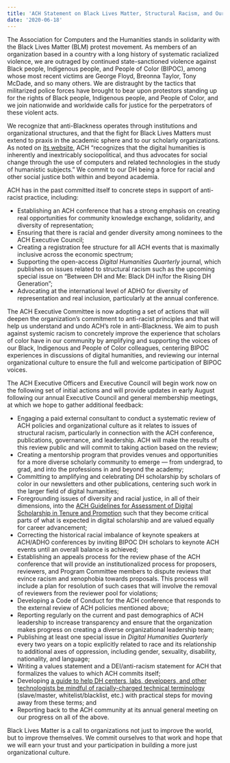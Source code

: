 ```yaml
---
title: 'ACH Statement on Black Lives Matter, Structural Racism, and Our Organization'
date: '2020-06-18'
---
```

The Association for Computers and the Humanities stands in solidarity with the Black Lives Matter (BLM) protest movement. As members of an organization based in a country with a long history of systematic racialized violence, we are outraged by continued state-sanctioned violence against Black people, Indigenous people, and People of Color (BIPOC), among whose most recent victims are George Floyd, Breonna Taylor, Tony McDade, and so many others. We are distraught by the tactics that militarized police forces have brought to bear upon protestors standing up for the rights of Black people, Indigenous people, and People of Color, and we join nationwide and worldwide calls for justice for the perpetrators of these violent acts.

We recognize that anti-Blackness operates through institutions and organizational structures, and that the fight for Black Lives Matters must extend to praxis in the academic sphere and to our scholarly organizations. As noted on [its website](https://ach.org/about/), ACH “recognizes that the digital humanities is inherently and inextricably sociopolitical, and thus advocates for social change through the use of computers and related technologies in the study of humanistic subjects.” We commit to our DH being a force for racial and other social justice both within and beyond academia.

ACH has in the past committed itself to concrete steps in support of anti-racist practice, including:

- Establishing an ACH conference that has a strong emphasis on creating real opportunities for community knowledge exchange, solidarity, and diversity of representation;
- Ensuring that there is racial and gender diversity among nominees to the ACH Executive Council;
- Creating a registration fee structure for all ACH events that is maximally inclusive across the economic spectrum;
- Supporting the open-access *Digital Humanities Quarterly* journal, which publishes on issues related to structural racism such as the upcoming special issue on “Between DH and Me: Black DH in/for the Rising DH Generation”;
- Advocating at the international level of ADHO for diversity of representation and real inclusion, particularly at the annual conference.

The ACH Executive Committee is now adopting a set of actions that will deepen the organization’s commitment to anti-racist principles and that will help us understand and undo ACH’s role in anti-Blackness. We aim to push against systemic racism to concretely improve the experience that scholars of color have in our community by amplifying and supporting the voices of our Black, Indigenous and People of Color colleagues, centering BIPOC experiences in discussions of digital humanities, and reviewing our internal organizational culture to ensure the full and welcome participation of BIPOC voices.

The ACH Executive Officers and Executive Council will begin work now on the following set of initial actions and will provide updates in early August following our annual Executive Council and general membership meetings, at which we hope to gather additional feedback:

- Engaging a paid external consultant to conduct a systematic review of ACH policies and organizational culture as it relates to issues of structural racism, particularly in connection with the ACH conference, publications, governance, and leadership. ACH will make the results of this review public and will commit to taking action based on the review;
- Creating a mentorship program that provides venues and opportunities for a more diverse scholarly community to emerge — from undergrad, to grad, and into the professions in and beyond the academy;
- Committing to amplifying and celebrating DH scholarship by scholars of color in our newsletters and other publications, centering such work in the larger field of digital humanities;
- Foregrounding issues of diversity and racial justice, in all of their dimensions, into the [ACH Guidelines for Assessment of Digital Scholarship in Tenure and Promotion](https://ach.org/ach-guidelines-for-assessment-of-digital-scholarship-in-tenure-and-promotion/) such that they become critical parts of what is expected in digital scholarship and are valued equally for career advancement;
- Correcting the historical racial imbalance of keynote speakers at ACH/ADHO conferences by inviting BIPOC DH scholars to keynote ACH events until an overall balance is achieved;
- Establishing an appeals process for the review phase of the ACH conference that will provide an institutionalized process for proposers, reviewers, and Program Committee members to dispute reviews that evince racism and xenophobia towards proposals. This process will include a plan for resolution of such cases that will involve the removal of reviewers from the reviewer pool for violations;
- Developing a Code of Conduct for the ACH conference that responds to the external review of ACH policies mentioned above;
- Reporting regularly on the current and past demographics of ACH leadership to increase transparency and ensure that the organization makes progress on creating a diverse organizational leadership team;
- Publishing at least one special issue in *Digital Humanities Quarterly* every two years on a topic explicitly related to race and its relationship to additional axes of oppression, including gender, sexuality, disability, nationality, and language;
- Writing a values statement and a DEI/anti-racism statement for ACH that formalizes the values to which ACH commits itself;
- Developing [a guide to help DH centers, labs, developers, and other technologists be mindful of racially-charged technical terminology ](https://ach.org/toward-anti-racist-technical-terminology/)(slave/master, whitelist/blacklist, etc.) with practical steps for moving away from these terms; and
- Reporting back to the ACH community at its annual general meeting on our progress on all of the above.

Black Lives Matter is a call to organizations not just to improve the world, but to improve themselves. We commit ourselves to that work and hope that we will earn your trust and your participation in building a more just organizational culture.